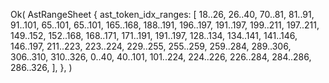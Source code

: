 Ok(
    AstRangeSheet {
        ast_token_idx_ranges: [
            18..26,
            26..40,
            70..81,
            81..91,
            91..101,
            65..101,
            65..101,
            165..168,
            188..191,
            196..197,
            191..197,
            199..211,
            197..211,
            149..152,
            152..168,
            168..171,
            171..191,
            191..197,
            128..134,
            134..141,
            141..146,
            146..197,
            211..223,
            223..224,
            229..255,
            255..259,
            259..284,
            289..306,
            306..310,
            310..326,
            0..40,
            40..101,
            101..224,
            224..226,
            226..284,
            284..286,
            286..326,
        ],
    },
)